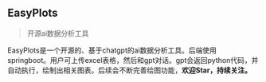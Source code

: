 ## EasyPlots
> 开源ai数据分析工具

  EasyPlots是一个开源的、基于chatgpt的ai数据分析工具。后端使用springboot。用户可上传excel表格，然后和gpt对话。gpt会返回python代码，并自动执行，绘制出相关图表。后续会不断完善绘图功能，**欢迎Star，持续关注。**
